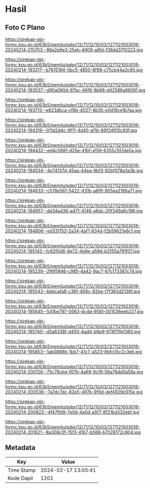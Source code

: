 # Hasil

## Foto C Plano

https://sirekap-obj-formc.kpu.go.id/63b5/pemilu/pdpr/12/71/12/10/03/1271121003016-20240214-215703--86e2e9e3-25eb-4909-a8fd-f38dd37f0223.jpg

https://sirekap-obj-formc.kpu.go.id/63b5/pemilu/pdpr/12/71/12/10/03/1271121003016-20240214-193317--b7615194-0bc5-4850-8f99-c75cb44a2c90.jpg

https://sirekap-obj-formc.kpu.go.id/63b5/pemilu/pdpr/12/71/12/10/03/1271121003016-20240214-193537--d90a090d-97bc-46f8-8b68-d42588a96091.jpg

https://sirekap-obj-formc.kpu.go.id/63b5/pemilu/pdpr/12/71/12/10/03/1271121003016-20240214-193713--e823dbca-cf8b-4027-8b35-e0d19ce1b7aa.jpg

https://sirekap-obj-formc.kpu.go.id/63b5/pemilu/pdpr/12/71/12/10/03/1271121003016-20240214-194319--011d2d4c-9f11-4d40-af1b-89f24f05c93f.jpg

https://sirekap-obj-formc.kpu.go.id/63b5/pemilu/pdpr/12/71/12/10/03/1271121003016-20240214-194432--ed4c5681-d25e-41bf-a159-6355c551de0a.jpg

https://sirekap-obj-formc.kpu.go.id/63b5/pemilu/pdpr/12/71/12/10/03/1271121003016-20240214-194534--4e74137d-45aa-44ea-9bf3-82bf078a3a3b.jpg

https://sirekap-obj-formc.kpu.go.id/63b5/pemilu/pdpr/12/71/12/10/03/1271121003016-20240214-194633--c578e561-5422-431b-a6f9-905ea2186a71.jpg

https://sirekap-obj-formc.kpu.go.id/63b5/pemilu/pdpr/12/71/12/10/03/1271121003016-20240214-194957--dd34ad36-a471-4146-a6dc-20f349a6c196.jpg

https://sirekap-obj-formc.kpu.go.id/63b5/pemilu/pdpr/12/71/12/10/03/1271121003016-20240214-194806--ed331153-2a34-4af1-834d-f2b59621e6c1.jpg

https://sirekap-obj-formc.kpu.go.id/63b5/pemilu/pdpr/12/71/12/10/03/1271121003016-20240214-195142--fc62f0d6-4e72-4e8e-a59d-b3155a791f07.jpg

https://sirekap-obj-formc.kpu.go.id/63b5/pemilu/pdpr/12/71/12/10/03/1271121003016-20240214-195239--2f6f5846-c985-4a42-9ac7-87c173387c74.jpg

https://sirekap-obj-formc.kpu.go.id/63b5/pemilu/pdpr/12/71/12/10/03/1271121003016-20240214-195543--bbbcafa8-c36f-406c-82be-f7f363d2138f.jpg

https://sirekap-obj-formc.kpu.go.id/63b5/pemilu/pdpr/12/71/12/10/03/1271121003016-20240214-195645--541be797-0563-4cdd-9581-001036eeb227.jpg

https://sirekap-obj-formc.kpu.go.id/63b5/pemilu/pdpr/12/71/12/10/03/1271121003016-20240214-195740--d5a6338f-d450-4ad4-b6e9-674f11fe1360.jpg

https://sirekap-obj-formc.kpu.go.id/63b5/pemilu/pdpr/12/71/12/10/03/1271121003016-20240214-195853--1ab0888b-1bb7-41c7-a523-8bfc05c2c3eb.jpg

https://sirekap-obj-formc.kpu.go.id/63b5/pemilu/pdpr/12/71/12/10/03/1271121003016-20240214-200126--75c79cbd-f07b-4a69-9c19-58a78dd0a58a.jpg

https://sirekap-obj-formc.kpu.go.id/63b5/pemilu/pdpr/12/71/12/10/03/1271121003016-20240214-200536--7a7dc7dc-82e5-497b-9f9d-def4509d315e.jpg

https://sirekap-obj-formc.kpu.go.id/63b5/pemilu/pdpr/12/71/12/10/03/1271121003016-20240214-200823--4f47ffd9-7e0d-4a0d-a5f7-8f21bd332ebf.jpg

https://sirekap-obj-formc.kpu.go.id/63b5/pemilu/pdpr/12/71/12/10/03/1271121003016-20240214-201621--8a308c0f-15f3-41b7-b568-b7028172c804.jpg


## Metadata

| Key        | Value               |
| ---------- | ------------------- |
| Time Stamp | 2024-02-17 13:05:41 |
| Kode Dapil | 1201                |



